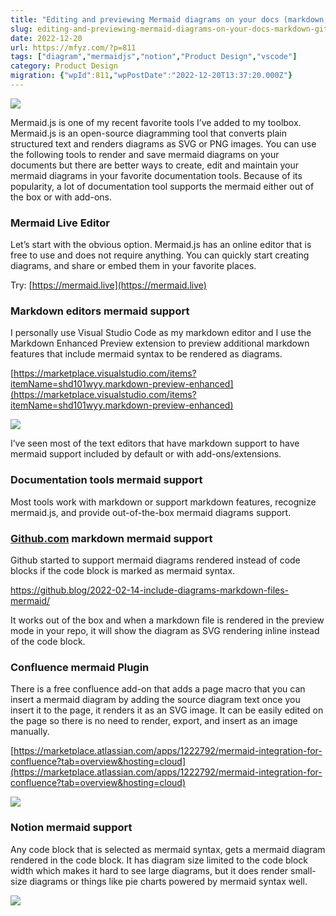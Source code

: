 ```yaml
---
title: "Editing and previewing Mermaid diagrams on your docs (markdown, github, notion, confluence)"
slug: editing-and-previewing-mermaid-diagrams-on-your-docs-markdown-github-notion-confluence
date: 2022-12-20
url: https://mfyz.com/?p=811
tags: ["diagram","mermaidjs","notion","Product Design","vscode"]
category: Product Design
migration: {"wpId":811,"wpPostDate":"2022-12-20T13:37:20.000Z"}
---
```


![](https://cdn-images-1.medium.com/max/1600/1*9m1nk8aZXUja7u43XLVyng.png)

Mermaid.js is one of my recent favorite tools I’ve added to my toolbox. Mermaid.js is an open-source diagramming tool that converts plain structured text and renders diagrams as SVG or PNG images. You can use the following tools to render and save mermaid diagrams on your documents but there are better ways to create, edit and maintain your mermaid diagrams in your favorite documentation tools. Because of its popularity, a lot of documentation tool supports the mermaid either out of the box or with add-ons.

### Mermaid Live Editor

Let’s start with the obvious option. Mermaid.js has an online editor that is free to use and does not require anything. You can quickly start creating diagrams, and share or embed them in your favorite places.

Try: [https://mermaid.live](https://mermaid.live)

### Markdown editors mermaid support

I personally use Visual Studio Code as my markdown editor and I use the Markdown Enhanced Preview extension to preview additional markdown features that include mermaid syntax to be rendered as diagrams.

[https://marketplace.visualstudio.com/items?itemName=shd101wyy.markdown-preview-enhanced](https://marketplace.visualstudio.com/items?itemName=shd101wyy.markdown-preview-enhanced)

![](https://cdn-images-1.medium.com/max/1600/1*PtunBteT6mDVD6dALZG6QQ.png)

I’ve seen most of the text editors that have markdown support to have mermaid support included by default or with add-ons/extensions.

### Documentation tools mermaid support

Most tools work with markdown or support markdown features, recognize mermaid.js, and provide out-of-the-box mermaid diagrams support.

### [Github.com](http://Github.com) markdown mermaid support

Github started to support mermaid diagrams rendered instead of code blocks if the code block is marked as mermaid syntax.

https://github.blog/2022-02-14-include-diagrams-markdown-files-mermaid/

It works out of the box and when a markdown file is rendered in the preview mode in your repo, it will show the diagram as SVG rendering inline instead of the code block.

### Confluence mermaid Plugin

There is a free confluence add-on that adds a page macro that you can insert a mermaid diagram by adding the source diagram text once you insert it to the page, it renders it as an SVG image. It can be easily edited on the page so there is no need to render, export, and insert as an image manually.

[https://marketplace.atlassian.com/apps/1222792/mermaid-integration-for-confluence?tab=overview&hosting=cloud](https://marketplace.atlassian.com/apps/1222792/mermaid-integration-for-confluence?tab=overview&hosting=cloud)

![](https://cdn-images-1.medium.com/max/1600/1*mjbqZFOjqW_PbcWpz8pXeA.jpeg)

### Notion mermaid support

Any code block that is selected as mermaid syntax, gets a mermaid diagram rendered in the code block. It has diagram size limited to the code block width which makes it hard to see large diagrams, but it does render small-size diagrams or things like pie charts powered by mermaid syntax well.

![](https://cdn-images-1.medium.com/max/1600/1*aRu3IBV8JbLFV6_DOHrfGA.jpeg)